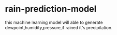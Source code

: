 # rain-prediction-model
this machine learning model will able to generate dewpoint,humidity,pressure,if rained it's precipitation. 
